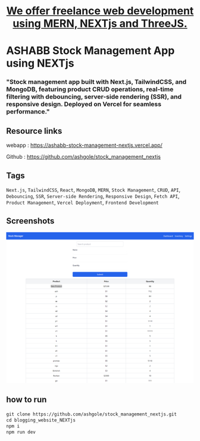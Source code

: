 <h1 align='center'>
<a href="https://ashabb.netlify.app/" target="_blank"> We offer freelance web development using MERN, NEXTjs and ThreeJS.</a>
</h1>

# ASHABB Stock Management App using NEXTjs

### "Stock management app built with Next.js, TailwindCSS, and MongoDB, featuring product CRUD operations, real-time filtering with debouncing, server-side rendering (SSR), and responsive design. Deployed on Vercel for seamless performance."

## Resource links

webapp : <a href="https://ashabb-stock-management-nextjs.vercel.app/" target="_blank">https://ashabb-stock-management-nextjs.vercel.app/</a>

Github : <a href="https://github.com/ashgole/stock_management_nextjs" target="_blank">https://github.com/ashgole/stock_management_nextjs</a>

## Tags

`Next.js`, `TailwindCSS`, `React`, `MongoDB`, `MERN`, `Stock Management`, `CRUD`, `API`, `Debouncing`, `SSR`, `Server-side Rendering`, `Responsive Design`, `Fetch API`, `Product Management`, `Vercel Deployment`, `Frontend Development`


## Screenshots

![home page](https://github.com/ashgole/stock_management_nextjs/blob/main/screenshots/0.png)

## how to run

```
git clone https://github.com/ashgole/stock_management_nextjs.git
cd blogging_website_NEXTjs
npm i
npm run dev
```
